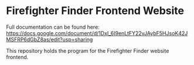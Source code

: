 # Firefighter Finder Frontend Website

Full documentation can be found here:
https://docs.google.com/document/d/1DxI_6I9enLtFY22vJAybF5HJsoK42JMSFRP6dGbZ8as/edit?usp=sharing

This repository holds the program for the Firefighter Finder website frontend.

